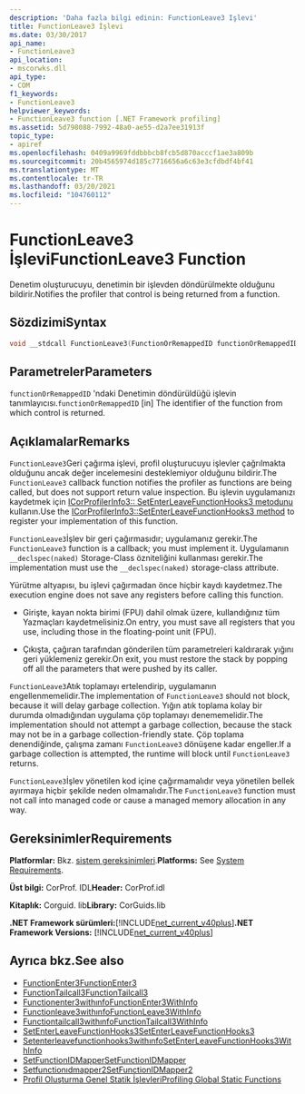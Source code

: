```yaml
---
description: 'Daha fazla bilgi edinin: FunctionLeave3 Işlevi'
title: FunctionLeave3 İşlevi
ms.date: 03/30/2017
api_name:
- FunctionLeave3
api_location:
- mscorwks.dll
api_type:
- COM
f1_keywords:
- FunctionLeave3
helpviewer_keywords:
- FunctionLeave3 function [.NET Framework profiling]
ms.assetid: 5d798088-7992-48a0-ae55-d2a7ee31913f
topic_type:
- apiref
ms.openlocfilehash: 0409a9969fddbbbcb8fcb5d870acccf1ae3a809b
ms.sourcegitcommit: 20b4565974d185c7716656a6c63e3cfdbdf4bf41
ms.translationtype: MT
ms.contentlocale: tr-TR
ms.lasthandoff: 03/20/2021
ms.locfileid: "104760112"
---
```

# <a name="functionleave3-function"></a><span data-ttu-id="1f814-103">FunctionLeave3 İşlevi</span><span class="sxs-lookup"><span data-stu-id="1f814-103">FunctionLeave3 Function</span></span>

<span data-ttu-id="1f814-104">Denetim oluşturucuyu, denetimin bir işlevden döndürülmekte olduğunu bildirir.</span><span class="sxs-lookup"><span data-stu-id="1f814-104">Notifies the profiler that control is being returned from a function.</span></span>  
  
## <a name="syntax"></a><span data-ttu-id="1f814-105">Sözdizimi</span><span class="sxs-lookup"><span data-stu-id="1f814-105">Syntax</span></span>  
  
```cpp  
void __stdcall FunctionLeave3(FunctionOrRemappedID functionOrRemappedID);  
```  
  
## <a name="parameters"></a><span data-ttu-id="1f814-106">Parametreler</span><span class="sxs-lookup"><span data-stu-id="1f814-106">Parameters</span></span>  

<span data-ttu-id="1f814-107">`functionOrRemappedID` 'ndaki Denetimin döndürüldüğü işlevin tanımlayıcısı.</span><span class="sxs-lookup"><span data-stu-id="1f814-107">`functionOrRemappedID` [in] The identifier of the function from which control is returned.</span></span>
  
## <a name="remarks"></a><span data-ttu-id="1f814-108">Açıklamalar</span><span class="sxs-lookup"><span data-stu-id="1f814-108">Remarks</span></span>  

 <span data-ttu-id="1f814-109">`FunctionLeave3`Geri çağırma işlevi, profil oluşturucuyu işlevler çağrılmakta olduğunu ancak değer incelemesini desteklemiyor olduğunu bildirir.</span><span class="sxs-lookup"><span data-stu-id="1f814-109">The `FunctionLeave3` callback function notifies the profiler as functions are being called, but does not support return value inspection.</span></span> <span data-ttu-id="1f814-110">Bu işlevin uygulamanızı kaydetmek için [ICorProfilerInfo3:: SetEnterLeaveFunctionHooks3 metodunu](icorprofilerinfo3-setenterleavefunctionhooks3-method.md) kullanın.</span><span class="sxs-lookup"><span data-stu-id="1f814-110">Use the [ICorProfilerInfo3::SetEnterLeaveFunctionHooks3 method](icorprofilerinfo3-setenterleavefunctionhooks3-method.md) to register your implementation of this function.</span></span>  
  
 <span data-ttu-id="1f814-111">`FunctionLeave3`İşlev bir geri çağırmasıdır; uygulamanız gerekir.</span><span class="sxs-lookup"><span data-stu-id="1f814-111">The `FunctionLeave3` function is a callback; you must implement it.</span></span> <span data-ttu-id="1f814-112">Uygulamanın `__declspec(naked)` Storage-Class özniteliğini kullanması gerekir.</span><span class="sxs-lookup"><span data-stu-id="1f814-112">The implementation must use the `__declspec(naked)` storage-class attribute.</span></span>  
  
 <span data-ttu-id="1f814-113">Yürütme altyapısı, bu işlevi çağırmadan önce hiçbir kaydı kaydetmez.</span><span class="sxs-lookup"><span data-stu-id="1f814-113">The execution engine does not save any registers before calling this function.</span></span>  
  
- <span data-ttu-id="1f814-114">Girişte, kayan nokta birimi (FPU) dahil olmak üzere, kullandığınız tüm Yazmaçları kaydetmelisiniz.</span><span class="sxs-lookup"><span data-stu-id="1f814-114">On entry, you must save all registers that you use, including those in the floating-point unit (FPU).</span></span>  
  
- <span data-ttu-id="1f814-115">Çıkışta, çağıran tarafından gönderilen tüm parametreleri kaldırarak yığını geri yüklemeniz gerekir.</span><span class="sxs-lookup"><span data-stu-id="1f814-115">On exit, you must restore the stack by popping off all the parameters that were pushed by its caller.</span></span>  
  
 <span data-ttu-id="1f814-116">`FunctionLeave3`Atık toplamayı ertelendirip, uygulamanın engellenmemelidir.</span><span class="sxs-lookup"><span data-stu-id="1f814-116">The implementation of `FunctionLeave3` should not block, because it will delay garbage collection.</span></span> <span data-ttu-id="1f814-117">Yığın atık toplama kolay bir durumda olmadığından uygulama çöp toplamayı denememelidir.</span><span class="sxs-lookup"><span data-stu-id="1f814-117">The implementation should not attempt a garbage collection, because the stack may not be in a garbage collection-friendly state.</span></span> <span data-ttu-id="1f814-118">Çöp toplama denendiğinde, çalışma zamanı `FunctionLeave3` dönüşene kadar engeller.</span><span class="sxs-lookup"><span data-stu-id="1f814-118">If a garbage collection is attempted, the runtime will block until `FunctionLeave3` returns.</span></span>  
  
 <span data-ttu-id="1f814-119">`FunctionLeave3`İşlev yönetilen kod içine çağırmamalıdır veya yönetilen bellek ayırmaya hiçbir şekilde neden olmamalıdır.</span><span class="sxs-lookup"><span data-stu-id="1f814-119">The `FunctionLeave3` function must not call into managed code or cause a managed memory allocation in any way.</span></span>  
  
## <a name="requirements"></a><span data-ttu-id="1f814-120">Gereksinimler</span><span class="sxs-lookup"><span data-stu-id="1f814-120">Requirements</span></span>  

 <span data-ttu-id="1f814-121">**Platformlar:** Bkz. [sistem gereksinimleri](../../get-started/system-requirements.md).</span><span class="sxs-lookup"><span data-stu-id="1f814-121">**Platforms:** See [System Requirements](../../get-started/system-requirements.md).</span></span>  
  
 <span data-ttu-id="1f814-122">**Üst bilgi:** CorProf. IDL</span><span class="sxs-lookup"><span data-stu-id="1f814-122">**Header:** CorProf.idl</span></span>  
  
 <span data-ttu-id="1f814-123">**Kitaplık:** Corguid. lib</span><span class="sxs-lookup"><span data-stu-id="1f814-123">**Library:** CorGuids.lib</span></span>  
  
 <span data-ttu-id="1f814-124">**.NET Framework sürümleri:**[!INCLUDE[net_current_v40plus](../../../../includes/net-current-v40plus-md.md)]</span><span class="sxs-lookup"><span data-stu-id="1f814-124">**.NET Framework Versions:** [!INCLUDE[net_current_v40plus](../../../../includes/net-current-v40plus-md.md)]</span></span>  
  
## <a name="see-also"></a><span data-ttu-id="1f814-125">Ayrıca bkz.</span><span class="sxs-lookup"><span data-stu-id="1f814-125">See also</span></span>

- [<span data-ttu-id="1f814-126">FunctionEnter3</span><span class="sxs-lookup"><span data-stu-id="1f814-126">FunctionEnter3</span></span>](functionenter3-function.md)
- [<span data-ttu-id="1f814-127">FunctionTailcall3</span><span class="sxs-lookup"><span data-stu-id="1f814-127">FunctionTailcall3</span></span>](functiontailcall3-function.md)
- [<span data-ttu-id="1f814-128">Functionenter3withınfo</span><span class="sxs-lookup"><span data-stu-id="1f814-128">FunctionEnter3WithInfo</span></span>](functiontailcall3-function.md)
- [<span data-ttu-id="1f814-129">Functionleave3withınfo</span><span class="sxs-lookup"><span data-stu-id="1f814-129">FunctionLeave3WithInfo</span></span>](functionleave3withinfo-function.md)
- [<span data-ttu-id="1f814-130">Functiontailcall3withınfo</span><span class="sxs-lookup"><span data-stu-id="1f814-130">FunctionTailcall3WithInfo</span></span>](functiontailcall3withinfo-function.md)
- [<span data-ttu-id="1f814-131">SetEnterLeaveFunctionHooks3</span><span class="sxs-lookup"><span data-stu-id="1f814-131">SetEnterLeaveFunctionHooks3</span></span>](icorprofilerinfo3-setenterleavefunctionhooks3-method.md)
- [<span data-ttu-id="1f814-132">Setenterleavefunctionhooks3withınfo</span><span class="sxs-lookup"><span data-stu-id="1f814-132">SetEnterLeaveFunctionHooks3WithInfo</span></span>](icorprofilerinfo3-setenterleavefunctionhooks3withinfo-method.md)
- [<span data-ttu-id="1f814-133">SetFunctionIDMapper</span><span class="sxs-lookup"><span data-stu-id="1f814-133">SetFunctionIDMapper</span></span>](icorprofilerinfo-setfunctionidmapper-method.md)
- [<span data-ttu-id="1f814-134">Setfunctionıdmapper2</span><span class="sxs-lookup"><span data-stu-id="1f814-134">SetFunctionIDMapper2</span></span>](icorprofilerinfo3-setfunctionidmapper2-method.md)
- [<span data-ttu-id="1f814-135">Profil Oluşturma Genel Statik İşlevleri</span><span class="sxs-lookup"><span data-stu-id="1f814-135">Profiling Global Static Functions</span></span>](profiling-global-static-functions.md)
